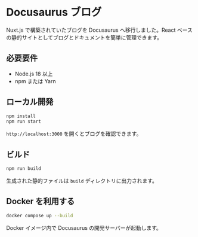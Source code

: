 # Docusaurus ブログ

Nuxt.js で構築されていたブログを Docusaurus へ移行しました。React ベースの静的サイトとしてブログとドキュメントを簡単に管理できます。

## 必要要件

- Node.js 18 以上
- npm または Yarn

## ローカル開発

```bash
npm install
npm run start
```

`http://localhost:3000` を開くとブログを確認できます。

## ビルド

```bash
npm run build
```

生成された静的ファイルは `build` ディレクトリに出力されます。

## Docker を利用する

```bash
docker compose up --build
```

Docker イメージ内で Docusaurus の開発サーバーが起動します。
